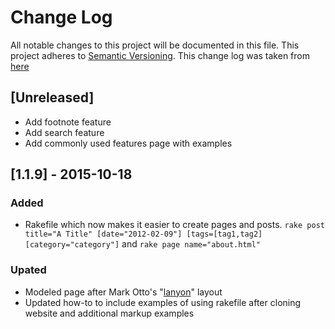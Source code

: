 # Change Log
All notable changes to this project will be documented in this file.
This project adheres to [Semantic Versioning](http://semver.org/).
This change log was taken from [here](http://keepachangelog.com/)

## [Unreleased]
- Add footnote feature
- Add search feature
- Add commonly used features page with examples

## [1.1.9] - 2015-10-18
### Added
- Rakefile which now makes it easier to create pages and posts. ```rake post title="A Title" [date="2012-02-09"] [tags=[tag1,tag2] [category="category"]``` and ```rake page name="about.html"```

### Upated
- Modeled page after Mark Otto's "[lanyon](https://github.com/poole/lanyon)" layout
- Updated how-to to include examples of using rakefile after cloning website and additional markup examples
